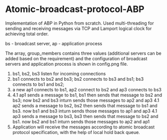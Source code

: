 # Atomic-broadcast-protocol-ABP
Implementation of ABP in Python from scratch. Used multi-threading for sending and receiving messages via TCP and Lamport logical clock for achieving total order.


bs - broadcast server, ap - application process 

The array, group_members contains three values (additional servers can be added based on the requirement) and the configuration of broadcast servers and application process is shown in config.png file.


1. bs1, bs2, bs3 listen for incoming connections
2. bs1 connects to bs2 and bs3; bs2 connects to bs3 and bs1; bs3 connects to bs1 and bs2;
3. a new ap1 connects to bs1, ap2 connect to bs2 and ap3 connects to bs3
4. 
	4.1 ap1 sends a message to bs1, bs1 then sends that message to bs2 and bs3; 
		now bs2 and bs3 inturn sends those messages to ap2 and ap3
	4.1 ap2 sends a message to bs2, bs2 then sends that message to bs1 and bs3.
		now bs1 and bs3 inturn sends those messages to ap1 and ap3
	4.1 ap3 sends a message to bs3, bs3 then sends that message to bs2 and bs1.
		now bs2 and bs1 inturn sends those messages to ap2 and ap1
5. Application will receive the messages according to atomic broadcast protocol specification, with the help of local hold back queue.
